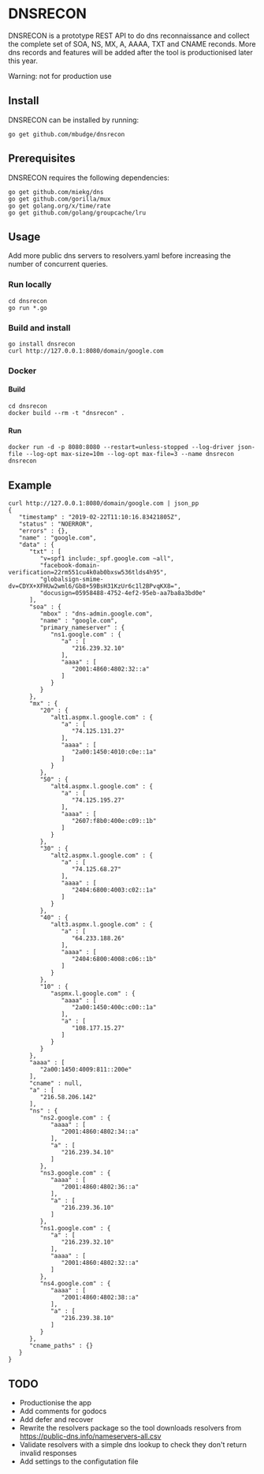 # DNSRECON

DNSRECON is a prototype REST API to do dns reconnaissance and collect the complete set of SOA, NS, MX, A, AAAA, TXT and CNAME reconds. More dns records and features will be added after the tool is productionised later this year.

Warning: not for production use

## Install

DNSRECON can be installed by running:

```
go get github.com/mbudge/dnsrecon 
```

## Prerequisites

DNSRECON requires the following dependencies:

```
go get github.com/miekg/dns
go get github.com/gorilla/mux
go get golang.org/x/time/rate
go get github.com/golang/groupcache/lru
``` 

## Usage

Add more public dns servers to resolvers.yaml before increasing the number of concurrent queries.

### Run locally

```
cd dnsrecon
go run *.go
```

### Build and install

```
go install dnsrecon
curl http://127.0.0.1:8080/domain/google.com
```

### Docker 

#### Build 

```
cd dnsrecon
docker build --rm -t "dnsrecon" .
```

#### Run 

```
docker run -d -p 8080:8080 --restart=unless-stopped --log-driver json-file --log-opt max-size=10m --log-opt max-file=3 --name dnsrecon dnsrecon
```

## Example

```
curl http://127.0.0.1:8080/domain/google.com | json_pp
{
   "timestamp" : "2019-02-22T11:10:16.83421805Z",
   "status" : "NOERROR",
   "errors" : {},
   "name" : "google.com",
   "data" : {
      "txt" : [
         "v=spf1 include:_spf.google.com ~all",
         "facebook-domain-verification=22rm551cu4k0ab0bxsw536tlds4h95",
         "globalsign-smime-dv=CDYX+XFHUw2wml6/Gb8+59BsH31KzUr6c1l2BPvqKX8=",
         "docusign=05958488-4752-4ef2-95eb-aa7ba8a3bd0e"
      ],
      "soa" : {
         "mbox" : "dns-admin.google.com",
         "name" : "google.com",
         "primary_nameserver" : {
            "ns1.google.com" : {
               "a" : [
                  "216.239.32.10"
               ],
               "aaaa" : [
                  "2001:4860:4802:32::a"
               ]
            }
         }
      },
      "mx" : {
         "20" : {
            "alt1.aspmx.l.google.com" : {
               "a" : [
                  "74.125.131.27"
               ],
               "aaaa" : [
                  "2a00:1450:4010:c0e::1a"
               ]
            }
         },
         "50" : {
            "alt4.aspmx.l.google.com" : {
               "a" : [
                  "74.125.195.27"
               ],
               "aaaa" : [
                  "2607:f8b0:400e:c09::1b"
               ]
            }
         },
         "30" : {
            "alt2.aspmx.l.google.com" : {
               "a" : [
                  "74.125.68.27"
               ],
               "aaaa" : [
                  "2404:6800:4003:c02::1a"
               ]
            }
         },
         "40" : {
            "alt3.aspmx.l.google.com" : {
               "a" : [
                  "64.233.188.26"
               ],
               "aaaa" : [
                  "2404:6800:4008:c06::1b"
               ]
            }
         },
         "10" : {
            "aspmx.l.google.com" : {
               "aaaa" : [
                  "2a00:1450:400c:c00::1a"
               ],
               "a" : [
                  "108.177.15.27"
               ]
            }
         }
      },
      "aaaa" : [
         "2a00:1450:4009:811::200e"
      ],
      "cname" : null,
      "a" : [
         "216.58.206.142"
      ],
      "ns" : {
         "ns2.google.com" : {
            "aaaa" : [
               "2001:4860:4802:34::a"
            ],
            "a" : [
               "216.239.34.10"
            ]
         },
         "ns3.google.com" : {
            "aaaa" : [
               "2001:4860:4802:36::a"
            ],
            "a" : [
               "216.239.36.10"
            ]
         },
         "ns1.google.com" : {
            "a" : [
               "216.239.32.10"
            ],
            "aaaa" : [
               "2001:4860:4802:32::a"
            ]
         },
         "ns4.google.com" : {
            "aaaa" : [
               "2001:4860:4802:38::a"
            ],
            "a" : [
               "216.239.38.10"
            ]
         }
      },
      "cname_paths" : {}
   }
}
```

## TODO

- Productionise the app
- Add comments for godocs
- Add defer and recover 
- Rewrite the resolvers package so the tool downloads resolvers from https://public-dns.info/nameservers-all.csv
- Validate resolvers with a simple dns lookup to check they don't return invalid responses
- Add settings to the configutation file